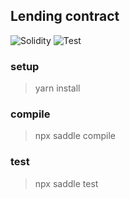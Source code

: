 ## Lending contract
![Solidity](https://github.com/foxdex/lending/workflows/Solidity/badge.svg)
![Test](https://github.com/foxdex/lending/workflows/Test/badge.svg)

### setup
> yarn install

### compile
> npx saddle compile

### test
> npx saddle test
